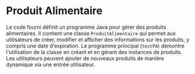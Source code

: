 # Produit Alimentaire
Le code fourni définit un programme Java pour gérer des produits alimentaires. Il contient une classe `ProduitAlimentaire` qui permet aux utilisateurs de créer, modifier et afficher des informations sur les produits, y compris une date d'expiration. Le programme principal (`testPA`) démontre l'utilisation de la classe en créant et en gérant des instances de produits. Les utilisateurs peuvent ajouter de nouveaux produits de manière dynamique via une entrée utilisateur.
